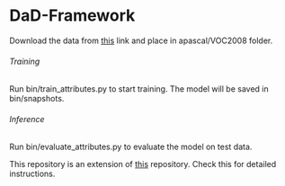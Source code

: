 # DaD-Framework

Download the data from [this](https://vision.cs.uiuc.edu/attributes/) link and place in apascal/VOC2008 folder.

###### Training

Run bin/train_attributes.py to start training. The model will be saved in bin/snapshots.

###### Inference

Run bin/evaluate_attributes.py to evaluate the model on test data.

This repository is an extension of [this](https://github.com/fizyr/keras-retinanet) repository. Check this for detailed instructions.
